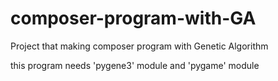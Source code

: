 # composer-program-with-GA
Project that making composer program with Genetic Algorithm

this program needs 'pygene3' module and 'pygame' module
